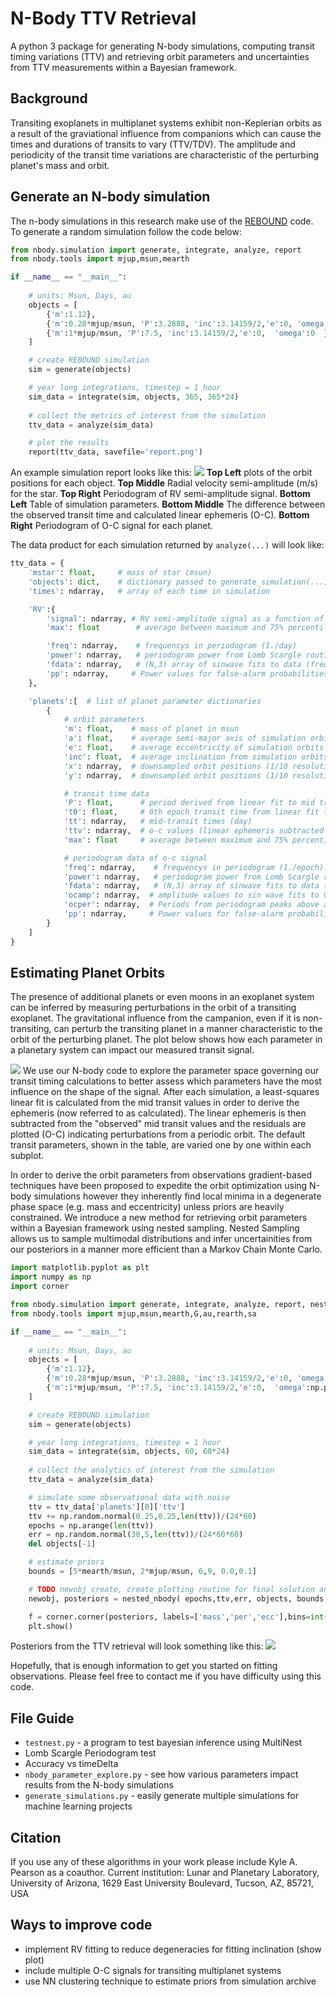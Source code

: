 # N-Body TTV Retrieval
A python 3 package for generating N-body simulations, computing transit timing variations (TTV) and retrieving orbit parameters and uncertainties from TTV measurements within a Bayesian framework.

## Background
Transiting exoplanets in multiplanet systems exhibit non-Keplerian orbits as a result of the graviational influence from companions which can cause the times and durations of transits to vary (TTV/TDV). The amplitude and periodicity of the transit time variations are characteristic of the perturbing planet's mass and orbit. 

## Generate an N-body simulation 
The n-body simulations in this research make use of the [REBOUND](https://rebound.readthedocs.io) code. To generate a random simulation follow the code below: 
```python
from nbody.simulation import generate, integrate, analyze, report
from nbody.tools import mjup,msun,mearth

if __name__ == "__main__":
    
    # units: Msun, Days, au
    objects = [
        {'m':1.12},
        {'m':0.28*mjup/msun, 'P':3.2888, 'inc':3.14159/2,'e':0, 'omega':0  }, 
        {'m':1*mjup/msun, 'P':7.5, 'inc':3.14159/2,'e':0,  'omega':0  }, 
    ]

    # create REBOUND simulation
    sim = generate(objects)

    # year long integrations, timestep = 1 hour
    sim_data = integrate(sim, objects, 365, 365*24) 
    
    # collect the metrics of interest from the simulation
    ttv_data = analyze(sim_data)

    # plot the results 
    report(ttv_data, savefile='report.png')
```
An example simulation report looks like this: 
![](figures/report_simulation.png)
**Top Left** plots of the orbit positions for each object. **Top Middle** Radial velocity semi-amplitude (m/s) for the star. **Top Right** Periodogram of RV semi-amplitude signal. **Bottom Left** Table of simulation parameters. **Bottom Middle** The difference between the observed transit time and calculated linear ephemeris (O-C). **Bottom Right** Periodogram of O-C signal for each planet. 

The data product for each simulation returned by `analyze(...)` will look like: 
```python
ttv_data = {
    'mstar': float,     # mass of star (msun)
    'objects': dict,    # dictionary passed to generate_simulation(...) method 
    'times': ndarray,   # array of each time in simulation 

    'RV':{
        'signal': ndarray, # RV semi-amplitude signal as a function of time (m/s)
        'max': float        # average between maximum and 75% percentile of RV semi-amplitude (m/s)

        'freq': ndarray,    # frequencys in periodogram (1./day)
        'power': ndarray,   # periodogram power from Lomb Scargle routine
        'fdata': ndarray,   # (N,3) array of sinwave fits to data (frequency, amplitude, phase shift)
        'pp': ndarray,     # Power values for false-alarm probabilities at 1%, 5% and 10% rates
    },

    'planets':[  # list of planet parameter dictionaries 
        {
            # orbit parameters
            'm': float,    # mass of planet in msun
            'a': float,    # average semi-major axis of simulation orbits (au)
            'e': float,    # average eccentricity of simulation orbits
            'inc': float,  # average inclination from simulation orbits
            'x': ndarray,  # downsampled orbit positions (1/10 resolution, au)
            'y': ndarray,  # downsampled orbit positions (1/10 resolution, au)

            # transit time data 
            'P': float,      # period derived from linear fit to mid transit times (day)
            't0': float,     # 0th epoch transit time from linear fit to mid transit times (day)
            'tt': ndarray,   # mid-transit times (day)
            'ttv': ndarray,  # o-c values (linear ephemeris subtracted from tt) (day)
            'max': float     # average between maximum and 75% percentile of O-C signal (min)

            # periodogram data of o-c signal 
            'freq': ndarray,    # frequencys in periodogram (1./epoch)
            'power': ndarray,   # periodogram power from Lomb Scargle routine
            'fdata': ndarray,   # (N,3) array of sinwave fits to data (freq, amplitude, phase shift)
            'ocamp': ndarray,  # amplitude values to sin wave fits to O-C data
            'ocper': ndarray,  # Periods from periodogram peaks above a tolerance (~0.1)
            'pp': ndarray,     # Power values for false-alarm probabilities at 1%, 5% and 10% rates
        }
    ]
}
```

## Estimating Planet Orbits
The presence of additional planets or even moons in an exoplanet system can be inferred by measuring perturbations in the orbit of a transiting exoplanet. The gravitational influence from the campanion, even if it is non-transiting, can perturb the transiting planet in a manner characteristic to the orbit of the perturbing planet. The plot below shows how each parameter in a planetary system can impact our measured transit signal.

![](figures/ttv_parameter_explore_v2.png)
We use our N-body code to explore the parameter space governing our transit timing calculations to better assess which parameters have the most influence on the shape of the signal. After each simulation, a least-squares linear fit is calculated from the mid transit values in order to derive the ephemeris (now referred to as calculated). The linear ephemeris is then subtracted from the "observed" mid transit values and the residuals are plotted (O-C) indicating perturbations from a periodic orbit. The default transit parameters, shown in the table, are varied one by one within each subplot. 

In order to derive the orbit parameters from observations gradient-based techniques have been proposed to expedite the orbit optimization using N-body simulations however they inherently find local minima in a degenerate phase space (e.g. mass and eccentricity) unless priors are heavily constrained. We introduce a new method for retrieving orbit parameters within a Bayesian framework using nested sampling. Nested Sampling allows us to sample multimodal distributions and infer uncertainities from our posteriors in a manner more efficient than a Markov Chain Monte Carlo. 

```python
import matplotlib.pyplot as plt
import numpy as np
import corner 

from nbody.simulation import generate, integrate, analyze, report, nested_nbody
from nbody.tools import mjup,msun,mearth,G,au,rearth,sa

if __name__ == "__main__":
    
    # units: Msun, Days, au
    objects = [
        {'m':1.12},
        {'m':0.28*mjup/msun, 'P':3.2888, 'inc':3.14159/2,'e':0, 'omega':0  }, 
        {'m':1*mjup/msun, 'P':7.5, 'inc':3.14159/2,'e':0,  'omega':np.pi/4  }, 
    ]

    # create REBOUND simulation
    sim = generate(objects)

    # year long integrations, timestep = 1 hour
    sim_data = integrate(sim, objects, 60, 60*24) 
    
    # collect the analytics of interest from the simulation
    ttv_data = analyze(sim_data)

    # simulate some observational data with noise 
    ttv = ttv_data['planets'][0]['ttv']
    ttv += np.random.normal(0.25,0.25,len(ttv))/(24*60)
    epochs = np.arange(len(ttv))
    err = np.random.normal(30,5,len(ttv))/(24*60*60)
    del objects[-1]

    # estimate priors
    bounds = [5*mearth/msun, 2*mjup/msun, 6,9, 0.0,0.1]

    # TODO newobj create, create plotting routine for final solution and posters
    newobj, posteriors = nested_nbody( epochs,ttv,err, objects, bounds )

    f = corner.corner(posteriors, labels=['mass','per','ecc'],bins=int(np.sqrt(posteriors.shape[0])), plot_contours=False, plot_density=False)
    plt.show() 

```
Posteriors from the TTV retrieval will look something like this: 
![](figures/nested-nbody.png)

Hopefully, that is enough information to get you started on fitting observations. Please feel free to contact me if you have difficulty using this code. 

## File Guide 
- `testnest.py` - a program to test bayesian inference using MultiNest
- Lomb Scargle Periodogram test
- Accuracy vs timeDelta 
- `nbody_parameter_explore.py` - see how various parameters impact results from the N-body simulations
- `generate_simulations.py` - easily generate multiple simulations for machine learning projects

## Citation 
If you use any of these algorithms in your work please include Kyle A. Pearson as a coauthor. Current institution: Lunar and Planetary Laboratory, University of Arizona, 1629 East University Boulevard, Tucson, AZ, 85721, USA

## Ways to improve code
- implement RV fitting to reduce degeneracies for fitting inclination (show plot) 
- include multiple O-C signals for transiting multiplanet systems
- use NN clustering technique to estimate priors from simulation archive